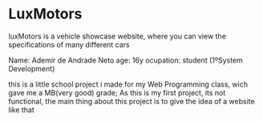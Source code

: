 # LuxMotors
luxMotors is a vehicle showcase website, where you can view the specifications of many different cars

Name: Ademir de Andrade Neto
age: 16y
ocupation: student (1ºSystem Development)

this is a little school project i made for my Web Programming class, wich gave me a MB(very good) grade;
As this is my first project, its not functional, the main thing about this project is to give the idea of
a website like that
